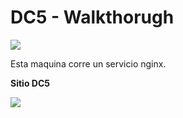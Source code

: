# DC5 - Walkthorugh

![](/images/dc5/nmap.png)

Esta maquina corre un servicio nginx.

**Sitio DC5**

![](/images/dc5/dc5.png)
